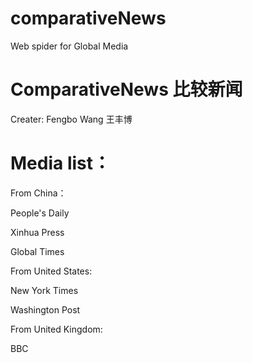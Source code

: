 # comparativeNews
Web spider for Global Media

# ComparativeNews 比较新闻

Creater: Fengbo Wang
王丰博

# Media list：

From China：


People's Daily

Xinhua Press

Global Times


From United States:


New York Times

Washington Post


From United Kingdom:


BBC
